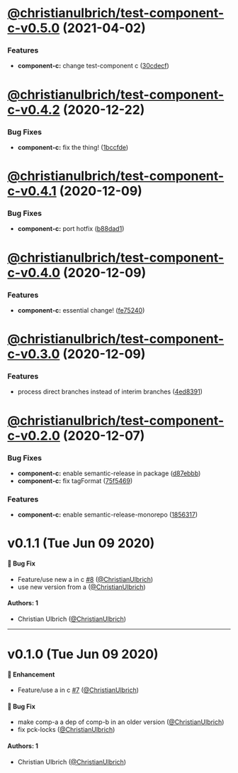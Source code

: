 # [@christianulbrich/test-component-c-v0.5.0](https://github.com/GermainBergeron/pnpm-semantic-release-prototype/compare/@christianulbrich/test-component-c@0.4.2...@christianulbrich/test-component-c@0.5.0) (2021-04-02)


### Features

* **component-c:** change test-component c ([30cdecf](https://github.com/GermainBergeron/pnpm-semantic-release-prototype/commit/30cdecf5cfa7d2cf428456815289efeb4ec35e6f))

# [@christianulbrich/test-component-c-v0.4.2](https://github.com/ChristianUlbrich/pnpm-semantic-release-prototype/compare/@christianulbrich/test-component-c@0.4.1...@christianulbrich/test-component-c@0.4.2) (2020-12-22)


### Bug Fixes

* **component-c:** fix the thing! ([1bccfde](https://github.com/ChristianUlbrich/pnpm-semantic-release-prototype/commit/1bccfde8d128d0b6b0d95097c90eb1b7ecb62fc5))

# [@christianulbrich/test-component-c-v0.4.1](https://github.com/ChristianUlbrich/pnpm-semantic-release-prototype/compare/@christianulbrich/test-component-c@0.4.0...@christianulbrich/test-component-c@0.4.1) (2020-12-09)


### Bug Fixes

* **component-c:** port hotfix ([b88dad1](https://github.com/ChristianUlbrich/pnpm-semantic-release-prototype/commit/b88dad17c7bb07fed8ade89fb7ed9b5a2ab74be7))

# [@christianulbrich/test-component-c-v0.4.0](https://github.com/ChristianUlbrich/pnpm-semantic-release-prototype/compare/@christianulbrich/test-component-c@0.3.0...@christianulbrich/test-component-c@0.4.0) (2020-12-09)


### Features

* **component-c:** essential change! ([fe75240](https://github.com/ChristianUlbrich/pnpm-semantic-release-prototype/commit/fe7524055b28254ed7348a80571c8aed0360f876))

# [@christianulbrich/test-component-c-v0.3.0](https://github.com/ChristianUlbrich/pnpm-semantic-release-prototype/compare/@christianulbrich/test-component-c@0.2.0...@christianulbrich/test-component-c@0.3.0) (2020-12-09)


### Features

* process direct branches instead of interim branches ([4ed8391](https://github.com/ChristianUlbrich/pnpm-semantic-release-prototype/commit/4ed8391fea01b4bca0cebe153ca1ad4c3491b5c4))

# [@christianulbrich/test-component-c-v0.2.0](https://github.com/christianulbrich/lerna-release-prototype-in-action/compare/@christianulbrich/test-component-c@0.1.1...@christianulbrich/test-component-c@0.2.0) (2020-12-07)


### Bug Fixes

* **component-c:** enable semantic-release in package ([d87ebbb](https://github.com/christianulbrich/lerna-release-prototype-in-action/commit/d87ebbb6bf407f891cf6a7440e61065ad8a59cf8))
* **component-c:** fix tagFormat ([75f5469](https://github.com/christianulbrich/lerna-release-prototype-in-action/commit/75f54699f67656f75611076c15a643fbbb15b1b3))


### Features

* **component-c:** enable semantic-release-monorepo ([1856317](https://github.com/christianulbrich/lerna-release-prototype-in-action/commit/18563173d4209555aee2f105ddcc5a99986553ce))

# v0.1.1 (Tue Jun 09 2020)

#### 🐛 Bug Fix

- Feature/use new a in c [#8](https://github.com/ChristianUlbrich/lerna-release-prototype-in-action/pull/8) ([@ChristianUlbrich](https://github.com/ChristianUlbrich))
- use new version from a ([@ChristianUlbrich](https://github.com/ChristianUlbrich))

#### Authors: 1

- Christian Ulbrich ([@ChristianUlbrich](https://github.com/ChristianUlbrich))

---

# v0.1.0 (Tue Jun 09 2020)

#### 🚀 Enhancement

- Feature/use a in c [#7](https://github.com/ChristianUlbrich/lerna-release-prototype-in-action/pull/7) ([@ChristianUlbrich](https://github.com/ChristianUlbrich))

#### 🐛 Bug Fix

- make comp-a a dep of comp-b in an older version ([@ChristianUlbrich](https://github.com/ChristianUlbrich))
- fix pck-locks ([@ChristianUlbrich](https://github.com/ChristianUlbrich))

#### Authors: 1

- Christian Ulbrich ([@ChristianUlbrich](https://github.com/ChristianUlbrich))
